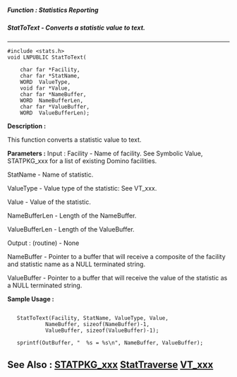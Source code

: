 ##### Function : Statistics Reporting
##### StatToText - Converts a statistic value to text.
---
```
#include <stats.h>
void LNPUBLIC StatToText(

	char far *Facility,
	char far *StatName,
	WORD  ValueType,
	void far *Value,
	char far *NameBuffer,
	WORD  NameBufferLen,
	char far *ValueBuffer,
	WORD  ValueBufferLen);
```
**Description :**

This function converts a statistic value to text.

**Parameters :**
Input :
Facility  -  Name of facility.  See Symbolic Value, STATPKG_xxx for a list of existing Domino facilities.

StatName  -  Name of statistic.

ValueType  -  Value type of the statistic:  See VT_xxx.

Value  -  Value of the statistic.

NameBufferLen  -  Length of the NameBuffer.

ValueBufferLen  -  Length of the ValueBuffer.

Output :
(routine)  -  None


NameBuffer  -  Pointer to a buffer that will receive a composite of the facility and statistic name as a NULL terminated string.

ValueBuffer  -  Pointer to a buffer that will receive the value of the statistic as a NULL terminated string.


**Sample Usage :**
```

   StatToText(Facility, StatName, ValueType, Value,
            NameBuffer, sizeof(NameBuffer)-1,
            ValueBuffer, sizeof(ValueBuffer)-1);

   sprintf(OutBuffer, "  %s = %s\n", NameBuffer, ValueBuffer);

```
**See Also :**
[STATPKG_xxx](/reference/Symb/STATPKG_xxx)
[StatTraverse](/reference/Func/StatTraverse)
[VT_xxx](/reference/Symb/VT_xxx)
---
